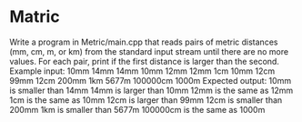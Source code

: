 # Matric
Write a program in Metric/main.cpp that reads pairs of metric distances (mm, cm, m, or km) from the standard input stream until there are no more values. For each pair, print if the first distance is larger than the second.
Example input:
10mm 14mm
14mm 10mm
12mm 12mm
1cm 10mm
12cm 99mm
12cm 200mm
1km 5677m
100000cm 1000m 
Expected output:
10mm is smaller than 14mm
14mm is larger than 10mm
12mm is the same as 12mm
1cm is the same as 10mm
12cm is larger than 99mm
12cm is smaller than 200mm
1km is smaller than 5677m
100000cm is the same as 1000m

